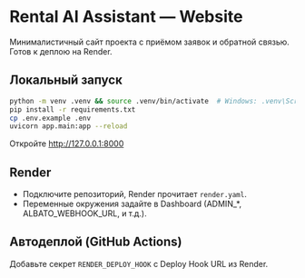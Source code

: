 # Rental AI Assistant — Website

Минималистичный сайт проекта с приёмом заявок и обратной связью. Готов к деплою на Render.

## Локальный запуск
```bash
python -m venv .venv && source .venv/bin/activate  # Windows: .venv\Scripts\activate
pip install -r requirements.txt
cp .env.example .env
uvicorn app.main:app --reload
```
Откройте http://127.0.0.1:8000

## Render
- Подключите репозиторий, Render прочитает `render.yaml`.
- Переменные окружения задайте в Dashboard (ADMIN_*, ALBATO_WEBHOOK_URL, и т.д.).

## Автодеплой (GitHub Actions)
Добавьте секрет `RENDER_DEPLOY_HOOK` с Deploy Hook URL из Render.
